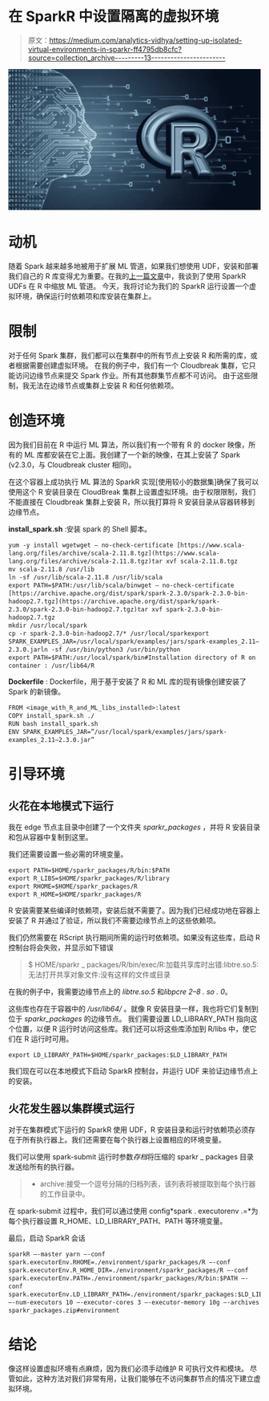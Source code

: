 # 在 SparkR 中设置隔离的虚拟环境

> 原文：<https://medium.com/analytics-vidhya/setting-up-isolated-virtual-environments-in-sparkr-ff4795db8cfc?source=collection_archive---------13----------------------->

![](img/09903775dbd987cf79b2c92b159e0bd8.png)

# 动机

随着 Spark 越来越多地被用于扩展 ML 管道，如果我们想使用 UDF，安装和部署我们自己的 R 库变得尤为重要。在我的[上一篇文章](https://shbhmrzd.medium.com/stl-and-holt-from-r-to-sparkr-1815bacfe1cc)中，我谈到了使用 SparkR UDFs 在 R 中缩放 ML 管道。
今天，我将讨论为我们的 SparkR 运行设置一个虚拟环境，确保运行时依赖项和库安装在集群上。

# 限制

对于任何 Spark 集群，我们都可以在集群中的所有节点上安装 R 和所需的库，或者根据需要创建虚拟环境。
在我的例子中，我们有一个 Cloudbreak 集群，它只能访问边缘节点来提交 Spark 作业。所有其他群集节点都不可访问。
由于这些限制，我无法在边缘节点或集群上安装 R 和任何依赖项。

# 创造环境

因为我们目前在 R 中运行 ML 算法，所以我们有一个带有 R 的 docker 映像，所有的 ML 库都安装在它上面。我创建了一个新的映像，在其上安装了 Spark (v2.3.0，与 Cloudbreak cluster 相同)。

在这个容器上成功执行 ML 算法的 SparkR 实现[使用较小的数据集]确保了我可以使用这个 R 安装目录在 CloudBreak 集群上设置虚拟环境。由于权限限制，我们不能直接在 Cloudbreak 集群上安装 R，所以我打算将 R 安装目录从容器转移到边缘节点。

**install_spark.sh** :安装 spark 的 Shell 脚本。

```
yum -y install wgetwget — no-check-certificate [https://www.scala-lang.org/files/archive/scala-2.11.8.tgz](https://www.scala-lang.org/files/archive/scala-2.11.8.tgz)tar xvf scala-2.11.8.tgz
mv scala-2.11.8 /usr/lib
ln -sf /usr/lib/scala-2.11.8 /usr/lib/scala
export PATH=$PATH:/usr/lib/scala/binwget — no-check-certificate [https://archive.apache.org/dist/spark/spark-2.3.0/spark-2.3.0-bin-hadoop2.7.tgz](https://archive.apache.org/dist/spark/spark-2.3.0/spark-2.3.0-bin-hadoop2.7.tgz)tar xvf spark-2.3.0-bin-hadoop2.7.tgz
mkdir /usr/local/spark
cp -r spark-2.3.0-bin-hadoop2.7/* /usr/local/sparkexport SPARK_EXAMPLES_JAR=/usr/local/spark/examples/jars/spark-examples_2.11–2.3.0.jarln -sf /usr/bin/python3 /usr/bin/python
export PATH=$PATH:/usr/local/spark/bin#Installation directory of R on container : /usr/lib64/R 
```

**Dockerfile** : Dockerfile，用于基于安装了 R 和 ML 库的现有镜像创建安装了 Spark 的新镜像。

```
FROM <image_with_R_and_ML_libs_installed>:latest
COPY install_spark.sh ./
RUN bash install_spark.sh
ENV SPARK_EXAMPLES_JAR=”/usr/local/spark/examples/jars/spark-examples_2.11–2.3.0.jar”
```

# 引导环境

## 火花在本地模式下运行

我在 edge 节点主目录中创建了一个文件夹 *sparkr_packages* ，并将 R 安装目录和包从容器中复制到这里。

我们还需要设置一些必需的环境变量。

```
export PATH=$HOME/sparkr_packages/R/bin:$PATH
export R_LIBS=$HOME/sparkr_packages/R/library
export RHOME=$HOME/sparkr_packages/R
export R_HOME=$HOME/sparkr_packages/R
```

R 安装需要某些编译时依赖项，安装后就不需要了。因为我们已经成功地在容器上安装了 R 并通过了验证，所以我们不需要边缘节点上的这些依赖项。

我们仍然需要在 RScript 执行期间所需的运行时依赖项。如果没有这些库，启动 R 控制台将会失败，并显示如下错误

> $ HOME/sparkr _ packages/R/bin/exec/R:加载共享库时出错:libtre.so.5:无法打开共享对象文件:没有这样的文件或目录

在我的例子中，我需要边缘节点上的 *libtre.so.5* 和*libpcre 2–8 . so . 0*。

这些库也存在于容器中的 */usr/lib64/* 。就像 R 安装目录一样，我也将它们复制到位于 *sparkr_packages* 的边缘节点。
我们需要设置 LD_LIBRARY_PATH 指向这个位置，以便 R 运行时访问这些库。我们还可以将这些库添加到 R/libs 中，使它们在 R 运行时可用。

```
export LD_LIBRARY_PATH=$HOME/sparkr_packages:$LD_LIBRARY_PATH
```

我们现在可以在本地模式下启动 SparkR 控制台，并运行 UDF 来验证边缘节点上的安装。

## 火花发生器以集群模式运行

对于在集群模式下运行的 SparkR 使用 UDF，R 安装目录和运行时依赖项必须存在于所有执行器上。我们还需要在每个执行器上设置相应的环境变量。

我们可以使用 spark-submit 运行时参数*存档*将压缩的 sparkr _ packages 目录发送给所有的执行器。

> - archive:接受一个逗号分隔的归档列表，该列表将被提取到每个执行器的工作目录中。

在 spark-submit 过程中，我们可以通过使用 config*spark . executorenv .<property _ name>=<property _ value>*为每个执行器设置 R_HOME、LD_LIBRARY_PATH、PATH 等环境变量。

最后，启动 SparkR 会话

```
sparkR —-master yarn —-conf spark.executorEnv.RHOME=./environment/sparkr_packages/R —-conf spark.executorEnv.R_HOME_DIR=./environment/sparkr_packages/R —-conf spark.executorEnv.PATH=./environment/sparkr_packages/R/bin:$PATH —-conf spark.executorEnv.LD_LIBRARY_PATH=./environment/sparkr_packages:$LD_LIBRARY_PATH —-num-executors 10 —-executor-cores 3 —-executor-memory 10g —-archives sparkr_packages.zip#environment
```

# 结论

像这样设置虚拟环境有点麻烦，因为我们必须手动维护 R 可执行文件和模块。
尽管如此，这种方法对我们非常有用，让我们能够在不访问集群节点的情况下建立虚拟环境。